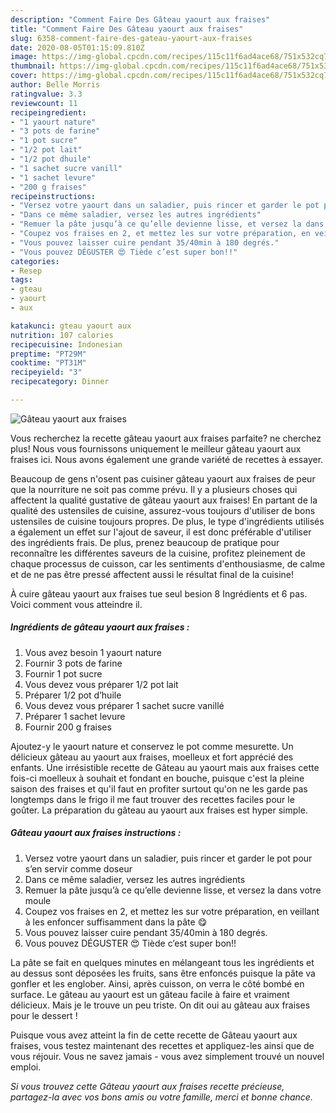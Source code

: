 ```yaml
---
description: "Comment Faire Des Gâteau yaourt aux fraises"
title: "Comment Faire Des Gâteau yaourt aux fraises"
slug: 6358-comment-faire-des-gateau-yaourt-aux-fraises
date: 2020-08-05T01:15:09.810Z
image: https://img-global.cpcdn.com/recipes/115c11f6ad4ace68/751x532cq70/gateau-yaourt-aux-fraises-photo-principale-de-la-recette.jpg
thumbnail: https://img-global.cpcdn.com/recipes/115c11f6ad4ace68/751x532cq70/gateau-yaourt-aux-fraises-photo-principale-de-la-recette.jpg
cover: https://img-global.cpcdn.com/recipes/115c11f6ad4ace68/751x532cq70/gateau-yaourt-aux-fraises-photo-principale-de-la-recette.jpg
author: Belle Morris
ratingvalue: 3.3
reviewcount: 11
recipeingredient:
- "1 yaourt nature"
- "3 pots de farine"
- "1 pot sucre"
- "1/2 pot lait"
- "1/2 pot dhuile"
- "1 sachet sucre vanill"
- "1 sachet levure"
- "200 g fraises"
recipeinstructions:
- "Versez votre yaourt dans un saladier, puis rincer et garder le pot pour s’en servir comme doseur"
- "Dans ce même saladier, versez les autres ingrédients"
- "Remuer la pâte jusqu’à ce qu’elle devienne lisse, et versez la dans votre moule"
- "Coupez vos fraises en 2, et mettez les sur votre préparation, en veillant à les enfoncer suffisamment dans la pâte 😋"
- "Vous pouvez laisser cuire pendant 35/40min à 180 degrés."
- "Vous pouvez DÉGUSTER 😍 Tiède c’est super bon!!"
categories:
- Resep
tags:
- gteau
- yaourt
- aux

katakunci: gteau yaourt aux 
nutrition: 107 calories
recipecuisine: Indonesian
preptime: "PT29M"
cooktime: "PT31M"
recipeyield: "3"
recipecategory: Dinner

---
```



![Gâteau yaourt aux fraises](https://img-global.cpcdn.com/recipes/115c11f6ad4ace68/751x532cq70/gateau-yaourt-aux-fraises-photo-principale-de-la-recette.jpg)

Vous recherchez la recette gâteau yaourt aux fraises parfaite? ne cherchez plus! Nous vous fournissons uniquement le meilleur gâteau yaourt aux fraises ici. Nous avons également une grande variété de recettes à essayer.

Beaucoup de gens n'osent pas cuisiner gâteau yaourt aux fraises de peur que la nourriture ne soit pas comme prévu. Il y a plusieurs choses qui affectent la qualité gustative de gâteau yaourt aux fraises! En partant de la qualité des ustensiles de cuisine, assurez-vous toujours d'utiliser de bons ustensiles de cuisine toujours propres. De plus, le type d'ingrédients utilisés a également un effet sur l'ajout de saveur, il est donc préférable d'utiliser des ingrédients frais. De plus, prenez beaucoup de pratique pour reconnaître les différentes saveurs de la cuisine, profitez pleinement de chaque processus de cuisson, car les sentiments d'enthousiasme, de calme et de ne pas être pressé affectent aussi le résultat final de la cuisine!

<!--inarticleads1-->

À cuire gâteau yaourt aux fraises tue seul besion 8 Ingrédients et 6 pas. Voici comment vous atteindre il.

##### Ingrédients de gâteau yaourt aux fraises :

1. Vous avez besoin 1 yaourt nature
1. Fournir 3 pots de farine
1. Fournir 1 pot sucre
1. Vous devez vous préparer 1/2 pot lait
1. Préparer 1/2 pot d’huile
1. Vous devez vous préparer 1 sachet sucre vanillé
1. Préparer 1 sachet levure
1. Fournir 200 g fraises


Ajoutez-y le yaourt nature et conservez le pot comme mesurette. Un délicieux gâteau au yaourt aux fraises, moelleux et fort apprécié des enfants. Une irrésistible recette de Gâteau au yaourt mais aux fraises cette fois-ci moelleux à souhait et fondant en bouche, puisque c&#39;est la pleine saison des fraises et qu&#39;il faut en profiter surtout qu&#39;on ne les garde pas longtemps dans le frigo il me faut trouver des recettes faciles pour le goûter. La préparation du gâteau au yaourt aux fraises est hyper simple. 

<!--inarticleads2-->

##### Gâteau yaourt aux fraises instructions :

1. Versez votre yaourt dans un saladier, puis rincer et garder le pot pour s’en servir comme doseur
1. Dans ce même saladier, versez les autres ingrédients
1. Remuer la pâte jusqu’à ce qu’elle devienne lisse, et versez la dans votre moule
1. Coupez vos fraises en 2, et mettez les sur votre préparation, en veillant à les enfoncer suffisamment dans la pâte 😋
1. Vous pouvez laisser cuire pendant 35/40min à 180 degrés.
1. Vous pouvez DÉGUSTER 😍 Tiède c’est super bon!!


La pâte se fait en quelques minutes en mélangeant tous les ingrédients et au dessus sont déposées les fruits, sans être enfoncés puisque la pâte va gonfler et les englober. Ainsi, après cuisson, on verra le côté bombé en surface. Le gâteau au yaourt est un gâteau facile à faire et vraiment délicieux. Mais je le trouve un peu triste. On dit oui au gâteau aux fraises pour le dessert ! 

<!--inarticleads1-->

<p>
Puisque vous avez atteint la fin de cette recette de Gâteau yaourt aux fraises, vous testez maintenant des recettes et appliquez-les ainsi que de vous réjouir. Vous ne savez jamais - vous avez simplement trouvé un nouvel emploi.
</p>

<p>
<i>Si vous trouvez cette Gâteau yaourt aux fraises recette précieuse, partagez-la avec vos bons amis ou votre famille, merci et bonne chance.</i>
</p>
